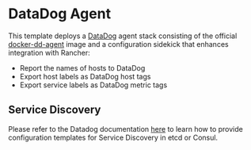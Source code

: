 # DataDog Agent

This template deploys a [DataDog](https://www.datadoghq.com/) agent stack consisting of the official [docker-dd-agent](https://www.github.com/Datadog/docker-dd-agent) image and a configuration sidekick that enhances integration with Rancher:

* Report the names of hosts to DataDog
* Export host labels as DataDog host tags
* Export service labels as DataDog metric tags

## Service Discovery
Please refer to the Datadog documentation [here](http://docs.datadoghq.com/guides/servicediscovery/) to learn how to provide configuration templates for Service Discovery in etcd or Consul.